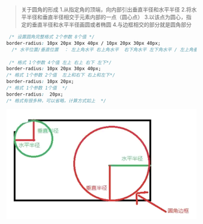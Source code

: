 >  关于圆角的形成 
> 	1.从指定角的顶端，向内部引出垂直半径和水平半径
> 	2.将水平半径和垂直半径相交于元素内部的一点（圆心点）
> 	3.以该点为圆心，指定的垂直半径和水平半径画圆或者椭圆
> 	4.与边框相交的部分就是圆角部分

```css
 /* 设置圆角完整格式 2个参数 8个值 */
border-radius: 10px 20px 30px 40px / 10px 20px 30px 40px;
  /* 水平位置/垂直位置  ： 左上角水平 右上角水平  右下角水平 左下角水平 / 左上角垂直 右上角垂直 右下角垂直 最下角垂直  */

 /* 格式 1个参数 4个值 左上 右上 右下 左下*/
border-radius: 10px 20px 30px 40px;
/* 格式 1个参数 2个值  左上和右下 右上和左下*/
border-radius: 10px 20px;
/* 格式 1个参数 1个值  */
border-radius:  20px;
/* 格式有很多种，可以省略，计算方式如上  */


```

![image-20210603200451075](./02-圆角和阴影.assets/image-20210603200451075.png)

